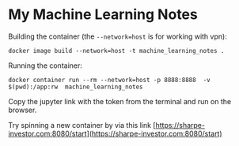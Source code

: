 # My Machine Learning Notes


Building the container (the `--network=host` is for working with vpn):
```
docker image build --network=host -t machine_learning_notes .
```

Running the container:
```
docker container run --rm --network=host -p 8888:8888  -v $(pwd):/app:rw  machine_learning_notes
```

Copy the jupyter link with the token from the terminal and run on the browser.


Try spinning a new container by via this link [https://sharpe-investor.com:8080/start](https://sharpe-investor.com:8080/start)